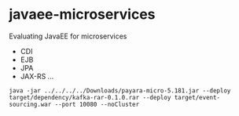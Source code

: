 # javaee-microservices
Evaluating JavaEE for microservices

* CDI
* EJB
* JPA
* JAX-RS
...

```
java -jar ../../../../Downloads/payara-micro-5.181.jar --deploy target/dependency/kafka-rar-0.1.0.rar --deploy target/event-sourcing.war --port 10080 --noCluster
```
